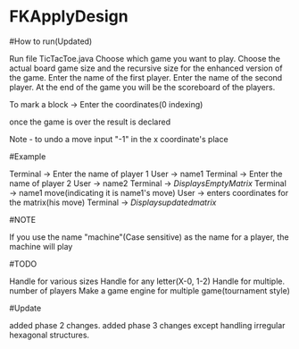 # FKApplyDesign


#How to run(Updated)

Run file TicTacToe.java
Choose which game you want to play.
Choose the actual board game size and the recursive size for the enhanced version of the game.
Enter the name of the first player.
Enter the name of the second player.
At the end of the game you will be the scoreboard of the players.

To mark a block -> Enter the coordinates(0 indexing)

once the game is over the result is declared

Note - to undo a move input "-1" in the x coordinate's place 

#Example

Terminal -> Enter the name of player 1
User -> name1
Terminal -> Enter the name of player 2
User -> name2
Terminal -> $Displays Empty Matrix$
Terminal -> name1 move(indicating it is name1's move)
User -> enters coordinates for the matrix(his move)
Terminal -> $Displays updated matrix$

#NOTE

If you use the name "machine"(Case sensitive) as the name for a player, the machine will play


#TODO

Handle for various sizes
Handle for any letter(X-0, 1-2)
Handle for multiple. number of players
Make a game engine for multiple game(tournament style)


#Update

added phase 2 changes.
added phase 3 changes except handling irregular hexagonal structures.

